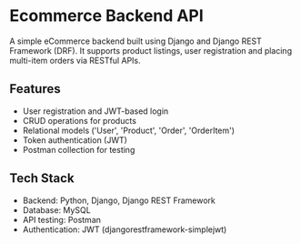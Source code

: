 # Ecommerce Backend API

A simple eCommerce backend built using Django and Django REST Framework (DRF). It supports product listings, user registration and placing multi-item orders via RESTful APIs.


## Features

- User registration and JWT-based login
- CRUD operations for products
- Relational models ('User', 'Product', 'Order', 'OrderItem')
- Token authentication (JWT)
- Postman collection for testing


## Tech Stack

- Backend: Python, Django, Django REST Framework
- Database: MySQL
- API testing: Postman
- Authentication: JWT (djangorestframework-simplejwt)


